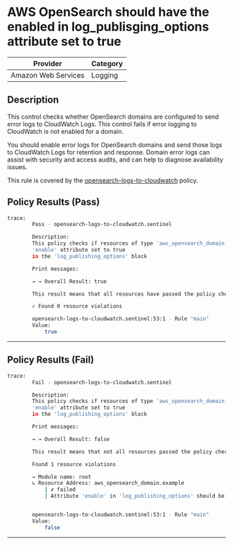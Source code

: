 # AWS OpenSearch should have the enabled in log_publisging_options attribute set to true

| Provider            | Category  |
| ------------------- | --------  |
| Amazon Web Services |  Logging  |

## Description

This control checks whether OpenSearch domains are configured to send error logs to CloudWatch Logs. This control fails if error logging to CloudWatch is not enabled for a domain.

You should enable error logs for OpenSearch domains and send those logs to CloudWatch Logs for retention and response. Domain error logs can assist with security and access audits, and can help to diagnose availability issues.

This rule is covered by the [opensearch-logs-to-cloudwatch](../../policies/opensearch-logs-to-cloudwatch.sentinel) policy.

## Policy Results (Pass)

```bash
trace:
        Pass - opensearch-logs-to-cloudwatch.sentinel

        Description:
        This policy checks if resources of type 'aws_opensearch_domain' have the
        'enable' attribute set to true
        in the 'log_publishing_options' block

        Print messages:

        → → Overall Result: true

        This result means that all resources have passed the policy check for the policy opensearch-logs-to-cloudwatch.

        ✓ Found 0 resource violations

        opensearch-logs-to-cloudwatch.sentinel:53:1 - Rule "main"
        Value:
            true
```

---

## Policy Results (Fail)

```bash
trace:
        Fail - opensearch-logs-to-cloudwatch.sentinel

        Description:
        This policy checks if resources of type 'aws_opensearch_domain' have the
        'enable' attribute set to true
        in the 'log_publishing_options' block

        Print messages:

        → → Overall Result: false

        This result means that not all resources passed the policy check and the protected behavior is not allowed for the policy opensearch-logs-to-cloudwatch.

        Found 1 resource violations

        → Module name: root
        ↳ Resource Address: aws_opensearch_domain.example
            | ✗ failed
            | Attribute 'enable' in 'log_publishing_options' should be true for AWS OpenSearch Domain. Refer to https://docs.aws.amazon.com/securityhub/latest/userguide/opensearch-controls.html#opensearch-4 for more details.


        opensearch-logs-to-cloudwatch.sentinel:53:1 - Rule "main"
        Value:
            false
```

---
